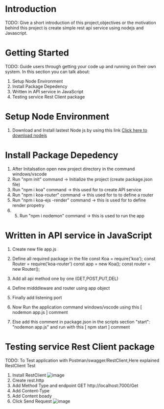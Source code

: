 # Introduction 
TODO: Give a short introduction of this project,objectives or the motivation behind this project is create simple rest api service using nodejs and Javascript. 

# Getting Started
TODO: Guide users through getting your code up and running on their own system. In this section you can talk about:
1.	Setup Node Environment
2.  Install Package Depedency 
3.	Written in API service in JavaScript
4.  Testing service Rest Client package

# Setup Node Environment
 1. Download and Install lastest Node js by using this link [Click here to download nodejs](https://nodejs.org/en/download/) 
# Install Package Depedency 
1.	After Initalsation open new project directory in the command windows/vscode
2.	Run  "npm init" command -> Initialize the project (create package.json file)
3.	Run  "npm  i koa" command -> this used for to create API service
4.	Run  "npm i koa-router" command -> this used for to to define a router
5.	Run  "npm i koa-ejs -render" command -> this is used for to define render propetry
6.	5.	Run  "npm i nodemon" command -> this is used to run the app
# Written in API service in JavaScript
1.	Create new file app.js
2.	Define all required package in the file
         const Koa = require('koa');
         const Router = require('koa-router')
         const app = new Koa();
         const router = new Router();
      
3.	Add all api method one by one (GET,POST,PUT,DEL)
4.  Define midddleware and router using app object
5.	Finally add listening port
7.  Now Run the application command windows/vscode using this [ nodemon app.js ] comment
    
8. Else  add this comment in package.json in the scripts section "start": "nodemon app.js" and run with this [ npm start ] comment 
   
# Testing service Rest Client package
TODO: To Test application with Postman/swagger/RestClient,Here explained RestClient Test 
1.	Install RestClient ![image](https://user-images.githubusercontent.com/24937459/146165270-d212b037-3db4-4b82-9f25-5e51db9f63b0.png)
2.  Create rest.http
3.	Add Method Type and endpoint 
      GET  http://localhost:7000/Get
4.	Add Content-Type
5.	Add Content boady
6.	Click Send Request 
 ![image](https://user-images.githubusercontent.com/24937459/146163621-85119889-fe99-4194-918b-e9118dd5ab44.png)

